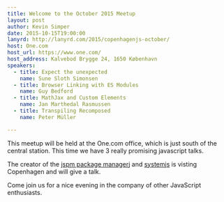 ```yaml
---
title: Welcome to the October 2015 Meetup
layout: post
author: Kevin Simper
date: 2015-10-15T19:00:00
lanyrd: http://lanyrd.com/2015/copenhagenjs-october/
host: One.com
host_url: https://www.one.com/
host_address: Kalvebod Brygge 24, 1650 København
speakers:
  - title: Expect the unexpected
    name: Sune Sloth Simonsen
  - title: Browser Linking with ES Modules
    name: Guy Bedford
  - title: MathJax and Custom Elements
    name: Jan Marthedal Rasmussen
  - title: Transpiling Recomposed
    name: Peter Müller

---
```


This meetup will be held at the One.com office, which is just south of the
central station. This time we have 3 really promising javascript talks.

The creator of the [jspm package manager](http://jspm.io/)j and
[systemjs](https://github.com/systemjs/systemjs) is visting Copenhagen and will
give a talk.

Come join us for a nice evening in the company of other JavaScript enthusiasts.
